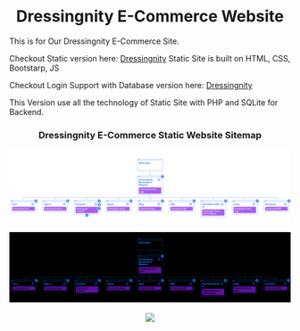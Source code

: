 <h1  align=center> Dressingnity E-Commerce Website </h1>

<P>This is for Our Dressingnity E-Commerce Site.</P>




Checkout Static version here: [Dressingnity](https://prakash4844.github.io/Dressingnity-Ecommerce-Website/)
Static Site is built on HTML, CSS, Bootstarp, JS

Checkout Login Support with Database version here: [Dressingnity](https://dressingnity.rf.gd/)

This Version use all the technology of Static Site with PHP and SQLite for Backend.
<h3  align=center> Dressingnity E-Commerce Static Website Sitemap </h1>

<img src="Sitemap.png" alt="Sitemap">

![Sitemap](Sitemap-Dark.png)
<!-- Website Visitor -->
<p align="center"><img align="center" src="https://visitor-badge.glitch.me/badge?page_id=sagargoswami2001.sagargoswami2001" /></p>

